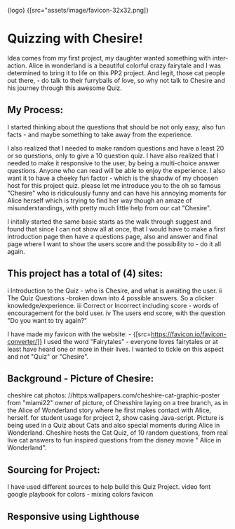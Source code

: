 {logo} {[src="assets/image/favicon-32x32.png]}

# Quizzing with Chesire!

Idea comes from my first project, my daughter wanted something with inter-action.  Alice in wonderland is a beautiful colorful crazy fairytale and I was determined to bring it to life on this PP2 project.
And legit, those cat people out there, - do talk to their furryballs of love, so why not talk to Chesire and his journey through this awesome Quiz.

## My Process:
I started thinking about the questions that should be not only easy, also fun facts - and maybe something to take away from the experience.

I also realized that I needed to make random questions and have a least 20 or so questions, only to give a 10 question quiz. I have also realized that I needed to make it responsive to the user, by being a multi-choice answer questions. Anyone who can read will be able to enjoy the experience. I also want it to have a cheeky fun factor - which is the shaodw of my choosen host for this project quiz. please let me introduce you to the oh so famous "Chesire" who is ridiculously funny and can have his annoying moments for Alice herself which is trying to find her way though an amaze of misunderstandings, with pretty much little help from our cat "Chesire".

I initally started the same basic starts as the walk through suggest and found that since I can not show all at once, that I would have to make a first introduction page then have a questions page, also and answer and final page where I want to show the users score and the possibility to - do it all again.

## This project has a total of (4) sites:
i Introduction to the Quiz - who is Chesire, and what is awaiting the user.
ii The Quiz Questions -broken down into 4 possible answers. So a clicker knowledge/experience.
iii Correct or Incorrect including score - words of encouragement for the bold user.
iv The users end score, with the question "Do you want to try again?"


I have made my favicon with  the website: - {[src=https://favicon.io/favicon-converter/]} 
I used the word "Fairytales" - everyone loves fairytales or at least have heard one or more in their lives. I wanted to tickle on this aspect and not "Quiz" or "Chesire".

## Background - Picture of Chesire:
cheshire cat photos:  //https:wallpapers.com/cheshire-cat-graphic-poster
from "miami22" owner of picture, of Chesshire laying on a tree branch, as in the Alice of Wonderland story where he first makes contact with Alice, herself.
for student usage for project 2, show casing Java-script.
Picture is being used in a Quiz about Cats and also special moments during Alice in Wonderland.
Cheshire hosts the Cat Quiz, of 10 random questions, from real live cat answers to fun inspired questions from the disney movie " Alice in Wonderland".


## Sourcing for Project:
I have used different sources to help build this Quiz Project.
video
font google
playbook for colors - mixing colors
favicon

## Responsive using Lighthouse





